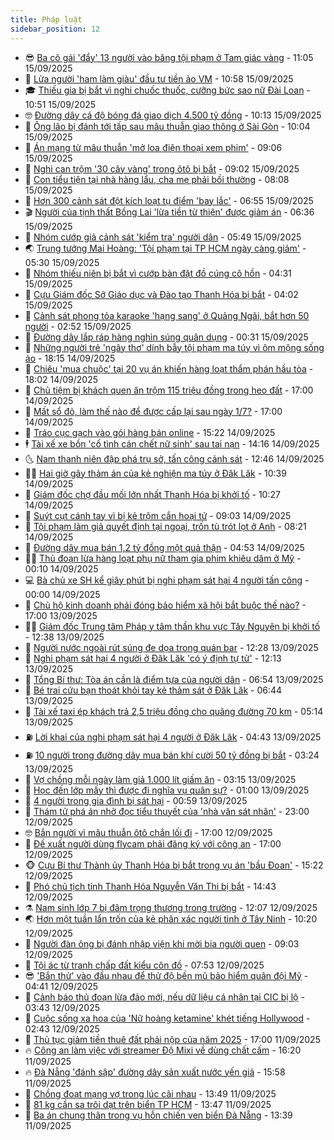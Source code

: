```yaml
---
title: Pháp luật
sidebar_position: 12
---
```


<!-- vnexpress-phap-luat:START -->
- 😎 [Ba cô gái &#39;đẩy&#39; 13 người vào băng tội phạm ở Tam giác vàng](https://vnexpress.net/ba-co-gai-day-13-nguoi-vao-bang-toi-pham-o-tam-giac-vang-4939388.html) - 11:05 15/09/2025
- 🥰 [Lừa người &#39;ham làm giàu&#39; đầu tư tiền ảo VM](https://vnexpress.net/lua-nguoi-ham-lam-giau-dau-tu-tien-ao-vm-4939378.html) - 10:58 15/09/2025
- 🎓 [Thiếu gia bị bắt vì nghi chuốc thuốc, cưỡng bức sao nữ Đài Loan](https://vnexpress.net/ban-trai-thieu-gia-bi-bat-vi-nghi-chuoc-thuoc-cuong-buc-sao-nu-dai-loan-4939366.html) - 10:51 15/09/2025
- 🤓 [Đường dây cá độ bóng đá giao dịch 4.500 tỷ đồng](https://vnexpress.net/duong-day-ca-do-bong-da-giao-dich-4-500-ty-dong-4939363.html) - 10:13 15/09/2025
- 🎊 [Ông lão bị đánh tới tấp sau mâu thuẫn giao thông ở Sài Gòn](https://vnexpress.net/ong-lao-bi-danh-toi-tap-sau-mau-thuan-giao-thong-o-sai-gon-4939377.html) - 10:04 15/09/2025
- 🙉 [Án mạng từ mâu thuẫn &#39;mở loa điện thoại xem phim&#39;](https://vnexpress.net/an-mang-tu-mau-thuan-mo-loa-dien-thoai-xem-phim-4939295.html) - 09:06 15/09/2025
- 🤡 [Nghi can trộm &#39;30 cây vàng&#39; trong ôtô bị bắt](https://vnexpress.net/nghi-can-trom-30-cay-vang-trong-oto-bi-bat-4939333.html) - 09:02 15/09/2025
- 🗽 [Con tiểu tiện tại nhà hàng lẩu, cha mẹ phải bồi thường](https://vnexpress.net/con-tieu-tien-tai-nha-hang-lau-cha-me-phai-boi-thuong-4939233.html) - 08:08 15/09/2025
- 🌋 [Hơn 300 cảnh sát đột kích loạt tụ điểm &#39;bay lắc&#39;](https://vnexpress.net/hon-300-canh-sat-dot-kich-loat-tu-diem-bay-lac-4939253.html) - 06:55 15/09/2025
- 🎬 [Người của tịnh thất Bồng Lai &#39;lừa tiền từ thiện&#39; được giảm án](https://vnexpress.net/nguoi-cua-tinh-that-bong-lai-lua-tien-tu-thien-duoc-giam-an-4939246.html) - 06:36 15/09/2025
- 💯 [Nhóm cướp giả cảnh sát &#39;kiểm tra&#39; người dân](https://vnexpress.net/nhom-cuop-gia-canh-sat-kiem-tra-nguoi-dan-4939228.html) - 05:49 15/09/2025
- 🌏 [Trung tướng Mai Hoàng: &#39;Tội phạm tại TP HCM ngày càng giảm&#39;](https://vnexpress.net/trung-tuong-mai-hoang-toi-pham-tai-tp-hcm-ngay-cang-giam-4939182.html) - 05:30 15/09/2025
- 🌊 [Nhóm thiếu niên bị bắt vì cướp bàn đặt đồ cúng cô hồn](https://vnexpress.net/nhom-thieu-nien-bi-bat-vi-cuop-ban-dat-do-cung-co-hon-4939144.html) - 04:31 15/09/2025
- 💂 [Cựu Giám đốc Sở Giáo dục và Đào tạo Thanh Hóa bị bắt](https://vnexpress.net/cuu-giam-doc-so-giao-duc-va-dao-tao-thanh-hoa-bi-bat-4939152.html) - 04:02 15/09/2025
- 🎡 [Cảnh sát phong tỏa karaoke &#39;hạng sang&#39; ở Quảng Ngãi, bắt hơn 50 người](https://vnexpress.net/canh-sat-phong-toa-karaoke-hang-sang-o-quang-ngai-bat-hon-50-nguoi-4939088.html) - 02:52 15/09/2025
- 🫶 [Đường dây lắp ráp hàng nghìn súng quân dụng](https://vnexpress.net/duong-day-lap-rap-hang-nghin-sung-quan-dung-4939009.html) - 00:31 15/09/2025
- 🐲 [Những người trẻ &#39;ngây thơ&#39; dính bẫy tội phạm ma túy vì ôm mộng sống ảo](https://vnexpress.net/nhung-nguoi-tre-ngay-tho-dinh-bay-ma-tuy-vi-om-mong-influencer-4938985.html) - 18:15 14/09/2025
- 🚀 [Chiêu &#39;mua chuộc&#39; tại 20 vụ án khiến hàng loạt thẩm phán hầu tòa](https://vnexpress.net/chieu-mua-chuoc-tai-20-vu-an-khien-hang-loat-tham-phan-hau-toa-4938903.html) - 18:02 14/09/2025
- 🎊 [Chủ tiệm bị khách quen ăn trộm 115 triệu đồng trong heo đất](https://vnexpress.net/chu-tiem-bi-khach-quen-an-trom-115-trieu-dong-trong-heo-dat-4938962.html) - 17:00 14/09/2025
- 🤗 [Mất sổ đỏ, làm thế nào để được cấp lại sau ngày 1/7?](https://vnexpress.net/mat-so-do-phai-nop-ho-so-cap-lai-o-dau-sau-ngay-1-7-4937146.html) - 17:00 14/09/2025
- 🗽 [Tráo cục gạch vào gói hàng bán online](https://vnexpress.net/trao-cuc-gach-vao-goi-hang-ban-online-4938970.html) - 15:22 14/09/2025
- 🕴 [Tài xế xe bồn &#39;cố tình cán chết nữ sinh&#39; sau tai nạn](https://vnexpress.net/tai-xe-xe-bon-co-tinh-can-chet-nu-sinh-sau-tai-nan-4938959.html) - 14:16 14/09/2025
- 🌜 [Nam thanh niên đập phá trụ sở, tấn công cảnh sát](https://vnexpress.net/nam-thanh-nien-dap-pha-tru-so-tan-cong-canh-sat-4938946.html) - 12:46 14/09/2025
- 🧑‍🏫 [Hai giờ gây thảm án của kẻ nghiện ma túy ở Đăk Lăk](https://vnexpress.net/hai-gio-gay-tham-an-cua-ke-nghien-ma-tuy-o-dak-lak-4938914.html) - 10:39 14/09/2025
- 🦩 [Giám đốc chợ đầu mối lớn nhất Thanh Hóa bị khởi tố](https://vnexpress.net/giam-doc-cho-dau-moi-lon-nhat-thanh-hoa-bi-khoi-to-4938920.html) - 10:27 14/09/2025
- 💼 [Suýt cụt cánh tay vì bị kẻ trộm cắn hoại tử](https://vnexpress.net/suyt-cut-canh-tay-vi-bi-ke-trom-can-hoai-tu-4938872.html) - 09:03 14/09/2025
- 💫 [Tội phạm làm giả quyết định tại ngoại, trốn tù trót lọt ở Anh](https://vnexpress.net/toi-pham-lam-gia-quyet-dinh-tai-ngoai-tron-tu-trot-lot-o-anh-4938878.html) - 08:21 14/09/2025
- 🦅 [Đường dây mua bán 1,2 tỷ đồng một quả thận](https://vnexpress.net/duong-day-mua-ban-1-2-ty-dong-mot-qua-than-4938841.html) - 04:53 14/09/2025
- 🧑‍💻 [Thủ đoạn lừa hàng loạt phụ nữ tham gia phim khiêu dâm ở Mỹ](https://vnexpress.net/thu-doan-lua-hang-loat-phu-nu-tham-gia-phim-khieu-dam-o-my-4938760.html) - 00:10 14/09/2025
- 💻 [Bà chủ xe SH kể giây phút bị nghi phạm sát hại 4 người tấn công](https://vnexpress.net/ba-chu-xe-sh-ke-giay-phut-bi-nghi-pham-sat-hai-4-nguoi-tan-cong-4938744.html) - 00:00 14/09/2025
- 🤠 [Chủ hộ kinh doanh phải đóng bảo hiểm xã hội bắt buộc thế nào?](https://vnexpress.net/chu-ho-kinh-doanh-phai-dong-bhxh-bat-buoc-nhu-the-nao-4937824.html) - 17:00 13/09/2025
- 🧑‍🏫 [Giám đốc Trung tâm Pháp y tâm thần khu vực Tây Nguyên bị khởi tố](https://vnexpress.net/giam-doc-trung-tam-phap-y-tam-than-khu-vuc-tay-nguyen-bi-khoi-to-4938716.html) - 12:38 13/09/2025
- 🌈 [Người nước ngoài rút súng đe dọa trong quán bar](https://vnexpress.net/nguoi-nuoc-ngoai-rut-sung-de-doa-trong-quan-bar-4938721.html) - 12:28 13/09/2025
- 🌮 [Nghi phạm sát hại 4 người ở Đăk Lăk &#39;có ý định tự tử&#39;](https://vnexpress.net/nghi-pham-sat-hai-4-nguoi-o-dak-lak-co-y-dinh-tu-tu-4938715.html) - 12:13 13/09/2025
- 🐲 [Tổng Bí thư: Tòa án cần là điểm tựa của người dân](https://vnexpress.net/tong-bi-thu-toa-an-can-la-diem-tua-cua-nguoi-dan-4938615.html) - 06:54 13/09/2025
- 🧰 [Bé trai cứu bạn thoát khỏi tay kẻ thảm sát ở Đăk Lăk](https://vnexpress.net/be-trai-cuu-ban-thoat-khoi-tay-ke-tham-sat-o-dak-lak-4938628.html) - 06:44 13/09/2025
- 💄 [Tài xế taxi ép khách trả 2,5 triệu đồng cho quãng đường 70 km](https://vnexpress.net/tai-xe-taxi-ep-khach-tra-2-5-trieu-dong-cho-quang-duong-70-km-4938606.html) - 05:14 13/09/2025
- ⛽️ [Lời khai của nghi phạm sát hại 4 người ở Đăk Lăk](https://vnexpress.net/loi-khai-cua-nghi-pham-sat-hai-4-nguoi-o-dak-lak-4938597.html) - 04:43 13/09/2025
- ⛽️ [10 người trong đường dây mua bán khí cười 50 tỷ đồng bị bắt](https://vnexpress.net/10-nguoi-trong-duong-day-mua-ban-khi-cuoi-50-ty-dong-bi-bat-4938552.html) - 03:24 13/09/2025
- 💂 [Vợ chồng mỗi ngày làm giả 1.000 lít giấm ăn](https://vnexpress.net/vo-chong-moi-ngay-lam-gia-1-000-lit-giam-an-4938549.html) - 03:15 13/09/2025
- 🤔 [Học đến lớp mấy thì được đi nghĩa vụ quân sự?](https://vnexpress.net/hoc-den-lop-may-thi-duoc-di-nghia-vu-quan-su-4938264.html) - 01:00 13/09/2025
- 🧐 [4 người trong gia đình bị sát hại](https://vnexpress.net/4-nguoi-trong-gia-dinh-bi-sat-hai-4938506.html) - 00:59 13/09/2025
- 🎃 [Thám tử phá án nhờ đọc tiểu thuyết của &#39;nhà văn sát nhân&#39;](https://vnexpress.net/pha-an-nho-doc-tieu-thuyet-cua-nha-van-sat-nhan-4938428.html) - 23:00 12/09/2025
- 🤓 [Bắn người vì mâu thuẫn ôtô chắn lối đi](https://vnexpress.net/ban-nguoi-vi-mau-thuan-oto-chan-loi-di-4938438.html) - 17:00 12/09/2025
- 💃 [Đề xuất người dùng flycam phải đăng ký với công an](https://vnexpress.net/de-xuat-nguoi-dung-flycam-phai-dang-ky-voi-cong-an-4938398.html) - 17:00 12/09/2025
- 🐵 [Cựu Bí thư Thành ủy Thanh Hóa bị bắt trong vụ án &#39;bầu Đoan&#39;](https://vnexpress.net/cuu-bi-thu-thanh-uy-thanh-hoa-bi-bat-trong-vu-an-bau-doan-4938469.html) - 15:22 12/09/2025
- 🤖 [Phó chủ tịch tỉnh Thanh Hóa Nguyễn Văn Thi bị bắt](https://vnexpress.net/pho-chu-tich-tinh-thanh-hoa-nguyen-van-thi-bi-bat-4938462.html) - 14:43 12/09/2025
- ⚗️ [Nam sinh lớp 7 bị đâm trọng thương trong trường](https://vnexpress.net/nam-sinh-lop-7-bi-dam-trong-thuong-trong-truong-4938417.html) - 12:07 12/09/2025
- 🌏 [Hơn một tuần lẩn trốn của kẻ phân xác người tình ở Tây Ninh](https://vnexpress.net/hon-mot-tuan-lan-tron-cua-ke-phan-xac-nguoi-tinh-o-tay-ninh-4938331.html) - 10:20 12/09/2025
- 🦆 [Người đàn ông bị đánh nhập viện khi mời bia người quen](https://vnexpress.net/nguoi-dan-ong-bi-danh-nhap-vien-khi-moi-bia-nguoi-quen-4938370.html) - 09:03 12/09/2025
- 🐎 [Tội ác từ tranh chấp đất kiểu côn đồ](https://vnexpress.net/toi-ac-tu-tranh-chap-dat-kieu-con-do-4938289.html) - 07:53 12/09/2025
- 😎 [&#39;Bắn thử&#39; vào đầu nhau để thử độ bền mũ bảo hiểm quân đội Mỹ](https://vnexpress.net/cam-sung-truong-ban-thu-vao-dau-de-thu-do-ben-mu-bao-hiem-4938239.html) - 04:41 12/09/2025
- 💪 [Cảnh báo thủ đoạn lừa đảo mới, nếu dữ liệu cá nhân tại CIC bị lộ](https://vnexpress.net/canh-bao-thu-doan-lua-dao-moi-neu-du-lieu-ca-nhan-tai-cic-bi-lo-4938185.html) - 03:43 12/09/2025
- 🤡 [Cuộc sống xa hoa của &#39;Nữ hoàng ketamine&#39; khét tiếng Hollywood](https://vnexpress.net/cuoc-song-xa-hoa-cua-nu-hoang-ketamine-khet-tieng-hollywood-4938154.html) - 02:43 12/09/2025
- 🌁 [Thủ tục giảm tiền thuê đất phải nộp của năm 2025](https://vnexpress.net/thu-tuc-giam-tien-thue-dat-phai-nop-cua-nam-2025-4937430.html) - 17:00 11/09/2025
- 🔥 [Công an làm việc với streamer Độ Mixi về dùng chất cấm](https://vnexpress.net/cong-an-lam-viec-voi-streamer-do-mixi-ve-phat-ngon-lech-chuan-4938046.html) - 16:20 11/09/2025
- 🔥 [Đà Nẵng &#39;đánh sập&#39; đường dây sản xuất nước yến giả](https://vnexpress.net/da-nang-danh-sap-duong-day-san-xuat-nuoc-yen-gia-4938043.html) - 15:58 11/09/2025
- 👺 [Chồng đoạt mạng vợ trong lúc cãi nhau](https://vnexpress.net/chong-doat-mang-vo-trong-luc-cai-nhau-4938004.html) - 13:49 11/09/2025
- 🎊 [81 kg cần sa trôi dạt trên biển TP HCM](https://vnexpress.net/81-kg-can-sa-troi-dat-tren-bien-tp-hcm-4938003.html) - 13:47 11/09/2025
- 🎊 [Ba án chung thân trong vụ hỗn chiến ven biển Đà Nẵng](https://vnexpress.net/ba-an-chung-than-trong-vu-hon-chien-ven-bien-da-nang-4937984.html) - 13:39 11/09/2025<!-- vnexpress-phap-luat:END -->
